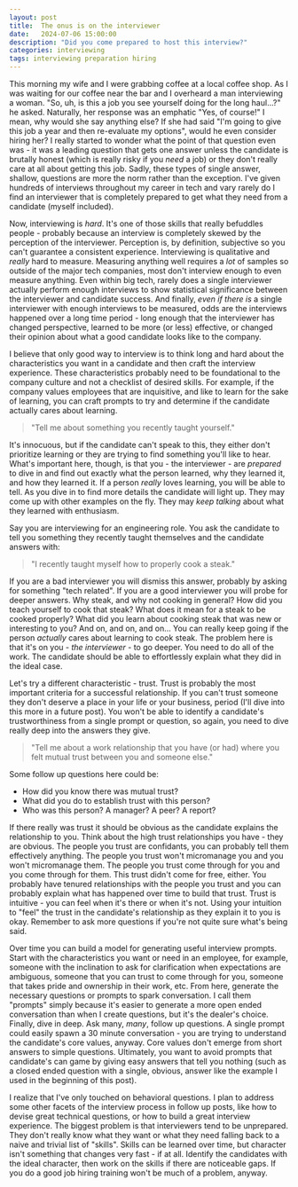 ```yaml
---
layout: post
title:  The onus is on the interviewer
date:   2024-07-06 15:00:00
description: "Did you come prepared to host this interview?"
categories: interviewing
tags: interviewing preparation hiring
---
```


This morning my wife and I were grabbing coffee at a local coffee shop. As I was waiting for our coffee near the bar and I overheard a man interviewing a woman. "So, uh, is this a job you see yourself doing for the long haul...?" he asked. Naturally, her response was an emphatic "Yes, of course!" I mean, why would she say anything else? If she had said "I'm going to give this job a year and then re-evaluate my options", would he even consider hiring her? I really started to wonder what the point of that question even was - it was a leading question that gets one answer unless the candidate is brutally honest (which is really risky if you _need_ a job) or they don't really care at all about getting this job. Sadly, these types of single answer, shallow, questions are more the norm rather than the exception. I've given hundreds of interviews throughout my career in tech and vary rarely do I find an interviewer that is completely prepared to get what they need from a candidate (myself included).

Now, interviewing is _hard_. It's one of those skills that really befuddles people - probably because an interview is completely skewed by the perception of the interviewer. Perception is, by definition, subjective so you can't guarantee a consistent experience. Interviewing is qualitative and _really_ hard to measure. Measuring anything well requires a _lot_ of samples so outside of the major tech companies, most don't interview enough to even measure anything. Even within big tech, rarely does a single interviewer actually perform enough interviews to show statistical significance between the interviewer and candidate success. And finally, _even if there is_ a single interviewer with enough interviews to be measured, odds are the interviews happened over a long time period - long enough that the interviewer has changed perspective, learned to be more (or less) effective, or changed their opinion about what a good candidate looks like to the company.

I believe that only good way to interview is to think long and hard about the characteristics you want in a candidate and then craft the interview experience. These characteristics probably need to be foundational to the company culture and not a checklist of desired skills. For example, if the company values employees that are inquisitive, and like to learn for the sake of learning, you can craft prompts to try and determine if the candidate actually cares about learning.

> "Tell me about something you recently taught yourself."

It's innocuous, but if the candidate can't speak to this, they either don't prioritize learning or they are trying to find something you'll like to hear. What's important here, though, is that you - the interviewer - are _prepared_ to dive in and find out exactly what the person learned, why they learned it, and how they learned it. If a person _really_ loves learning, you will be able to tell. As you dive in to find more details the candidate will light up. They may come up with other examples on the fly. They may _keep talking_ about what they learned with enthusiasm.

Say you are interviewing for an engineering role. You ask the candidate to tell you something they recently taught themselves and the candidate answers with:

> "I recently taught myself how to properly cook a steak."

If you are a bad interviewer you will dismiss this answer, probably by asking for something "tech related". If you are a good interviewer you will probe for deeper answers. Why steak, and why not cooking in general? How did you teach yourself to cook that steak? What does it mean for a steak to be cooked properly? What did you learn about cooking steak that was new or interesting to you? And on, and on, and on... You can really keep going if the person _actually_ cares about learning to cook steak. The problem here is that it's on you - _the interviewer_ - to go deeper. You need to do all of the work. The candidate should be able to effortlessly explain what they did in the ideal case.

Let's try a different characteristic - trust. Trust is probably the most important criteria for a successful relationship. If you can't trust someone they don't deserve a place in your life or your business, period (I'll dive into this more in a future post). You won't be able to identify a candidate's trustworthiness from a single prompt or question, so again, you need to dive really deep into the answers they give.

> "Tell me about a work relationship that you have (or had) where you felt mutual trust between you and someone else."

Some follow up questions here could be:

* How did you know there was mutual trust?
* What did you do to establish trust with this person?
* Who was this person? A manager? A peer? A report?

If there really was trust it should be obvious as the candidate explains the relationship to you. Think about the high trust relationships you have - they are obvious. The people you trust are confidants, you can probably tell them effectively anything. The people you trust won't micromanage you and you won't micromanage them. The people you trust come through for you and you come through for them. This trust didn't come for free, either. You probably have tenured relationships with the people you trust and you can probably explain what has happened over time to build that trust. Trust is intuitive - you can feel when it's there or when it's not. Using your intuition to "feel" the trust in the candidate's relationship as they explain it to you is okay. Remember to ask more questions if you're not quite sure what's being said.

Over time you can build a model for generating useful interview prompts. Start with the characteristics you want or need in an employee, for example, someone with the inclination to ask for clarification when expectations are ambiguous, someone that you can trust to come through for you, someone that takes pride and ownership in their work, etc. From here, generate the necessary questions or prompts to spark conversation. I call them "prompts" simply because it's easier to generate a more open ended conversation than when I create questions, but it's the dealer's choice. Finally, dive in deep. Ask many, _many_, follow up questions. A single prompt could easily spawn a 30 minute conversation - you are trying to understand the candidate's core values, anyway. Core values don't emerge from short answers to simple questions. Ultimately, you want to avoid prompts that candidate's can game by giving easy answers that tell you nothing (such as a closed ended question with a single, obvious, answer like the example I used in the beginning of this post).

I realize that I've only touched on behavioral questions. I plan to address some other facets of the interview process in follow up posts, like how to devise great technical questions, or how to build a great interview experience. The biggest problem is that interviewers tend to be unprepared. They don't really know what they want or what they need falling back to a naive and trivial list of "skills". Skills can be learned over time, but character isn't something that changes very fast - if at all. Identify the candidates with the ideal character, then work on the skills if there are noticeable gaps. If you do a good job hiring training won't be much of a problem, anyway.